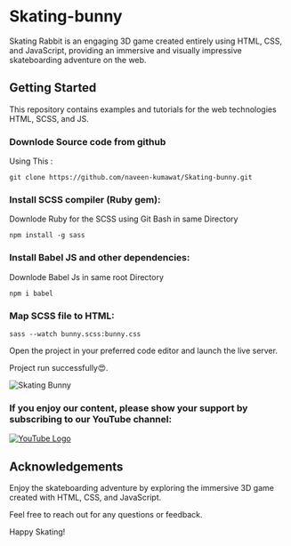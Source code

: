 # Skating-bunny
Skating Rabbit is an engaging 3D game created entirely using HTML, CSS, and JavaScript, providing an immersive and visually impressive skateboarding adventure on the web.

## Getting Started
This repository contains examples and tutorials for the web technologies HTML, SCSS, and JS.

### Downlode Source code from github
Using This : 

```
git clone https://github.com/naveen-kumawat/Skating-bunny.git
```
### Install SCSS compiler (Ruby gem): 
Downlode Ruby for the SCSS using Git Bash in same Directory 
```
npm install -g sass
```
### Install Babel JS and other dependencies:
Downlode Babel Js  in same root Directory 
```
npm i babel
```

### Map SCSS file to HTML:

```
sass --watch bunny.scss:bunny.css
```
Open the project in your preferred code editor and launch the live server.

Project run successfully😍.

![Skating Bunny](https://github.com/naveen-kumawat/Skating-bunny/assets/63699592/68e9759f-821b-4173-bbd9-68b1f3237866)

### If you enjoy our content, please show your support by subscribing to our YouTube channel:
[![YouTube Logo](https://github.com/naveen-kumawat/Skating-bunny/assets/63699592/eda36daa-229b-4f90-8858-7b7253b83000)](https://www.youtube.com/c/YourChannelName)



## Acknowledgements
Enjoy the skateboarding adventure by exploring the immersive 3D game created with HTML, CSS, and JavaScript.

Feel free to reach out for any questions or feedback.

Happy Skating!


